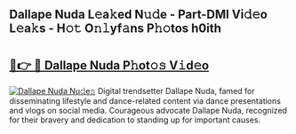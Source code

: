 ## Dallape Nuda L𝚎a𝚔ed N𝚞𝚍e - Part-DMl Vi𝚍𝚎o L𝚎a𝚔s - H𝚘𝚝 O𝚗𝚕yf𝚊ns P𝚑𝚘tos h0ith

# <h2><a href="http://kfadx8u.oniu.top/?m=Dallape+Nuda">🔗👉 🔴 Dallape Nuda P𝚑ot𝚘𝚜 V𝚒d𝚎o</a></h2>

[![Dallape Nuda Nu𝚍e𝚜](https://i.imgur.com/0qMVB7G.gif)](http://kfadx8u.oniu.top/?m=Dallape+Nuda)
Digital trendsetter Dallape Nuda, famed for disseminating lifestyle and dance-related content via dance presentations and vlogs on social media. Courageous advocate Dallape Nuda, recognized for their bravery and dedication to standing up for important causes.  
